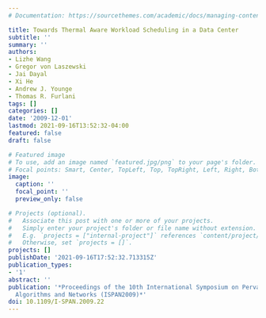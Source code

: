 ```yaml
---
# Documentation: https://sourcethemes.com/academic/docs/managing-content/

title: Towards Thermal Aware Workload Scheduling in a Data Center
subtitle: ''
summary: ''
authors:
- Lizhe Wang
- Gregor von Laszewski
- Jai Dayal
- Xi He
- Andrew J. Younge
- Thomas R. Furlani
tags: []
categories: []
date: '2009-12-01'
lastmod: 2021-09-16T13:52:32-04:00
featured: false
draft: false

# Featured image
# To use, add an image named `featured.jpg/png` to your page's folder.
# Focal points: Smart, Center, TopLeft, Top, TopRight, Left, Right, BottomLeft, Bottom, BottomRight.
image:
  caption: ''
  focal_point: ''
  preview_only: false

# Projects (optional).
#   Associate this post with one or more of your projects.
#   Simply enter your project's folder or file name without extension.
#   E.g. `projects = ["internal-project"]` references `content/project/deep-learning/index.md`.
#   Otherwise, set `projects = []`.
projects: []
publishDate: '2021-09-16T17:52:32.713315Z'
publication_types:
- '1'
abstract: ''
publication: '*Proceedings of the 10th International Symposium on Pervasive Systems,
  Algorithms and Networks (ISPAN2009)*'
doi: 10.1109/I-SPAN.2009.22
---
```

